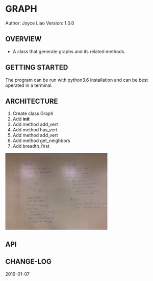# GRAPH


Author: Joyce Liao
Version: 1.0.0



## OVERVIEW
- A class that generate graphs and its related methods.


## GETTING STARTED
The program can be run with python3.6 installation and can be best operated in a terminal.


## ARCHITECTURE
1. Create class Graph
2. Add __init__
3. Add method add_vert
4. Add method has_vert
5. Add method add_vert
6. Add method get_neighbors
7. Add breadth_first

![whiteboarding](https://github.com/joyliao07/data_structures_and_algorithms/blob/master/assets/26_breadth_first_graph.jpeg)


## API



## CHANGE-LOG



2019-01-07
